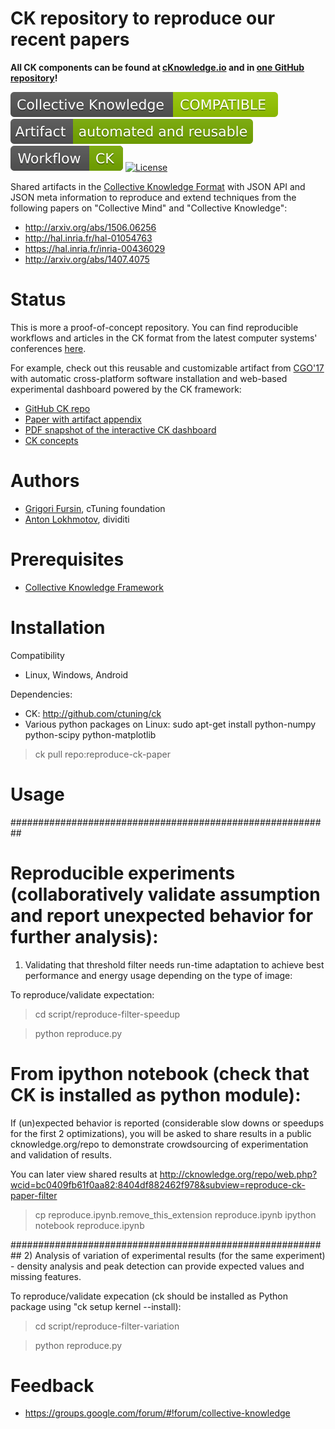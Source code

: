 CK repository to reproduce our recent papers
============================================

**All CK components can be found at [cKnowledge.io](https://cKnowledge.io) and in [one GitHub repository](https://github.com/ctuning/ai)!**

[![compatibility](https://github.com/ctuning/ck-guide-images/blob/master/ck-compatible.svg)](https://github.com/ctuning/ck)
[![automation](https://github.com/ctuning/ck-guide-images/blob/master/ck-artifact-automated-and-reusable.svg)](http://cTuning.org/ae)
[![workflow](https://github.com/ctuning/ck-guide-images/blob/master/ck-workflow.svg)](http://cKnowledge.org)
[![License](https://img.shields.io/badge/License-BSD%203--Clause-blue.svg)](https://opensource.org/licenses/BSD-3-Clause)

Shared artifacts in the [Collective Knowledge Format](https://github.com/ctuning/ck) 
with JSON API and JSON meta information to reproduce and extend techniques from
the following papers on "Collective Mind" and "Collective Knowledge":

* http://arxiv.org/abs/1506.06256
* http://hal.inria.fr/hal-01054763
* https://hal.inria.fr/inria-00436029
* http://arxiv.org/abs/1407.4075

Status
======
This is more a proof-of-concept repository. You can find reproducible workflows
and articles in the CK format from the latest computer systems' conferences
[here](http://cTuning.org/ae).

For example, check out this reusable and customizable artifact from [CGO'17](http://cgo.org/cgo2017) 
with automatic cross-platform software installation and web-based experimental dashboard powered 
by the CK framework: 
* [GitHub CK repo](https://github.com/SamAinsworth/reproduce-cgo2017-paper)
* [Paper with artifact appendix](http://cTuning.org/ae/resources/paper-with-distinguished-ck-artifact-and-ae-appendix-cgo2017.pdf)
* [PDF snapshot of the interactive CK dashboard](https://github.com/SamAinsworth/reproduce-cgo2017-paper/files/618737/ck-aarch64-dashboard.pdf)
* [CK concepts](https://michel-steuwer.github.io/About-CK)

Authors
=======

* [Grigori Fursin](https://fursin.net), cTuning foundation
* [Anton Lokhmotov](https://www.hipeac.net/~anton), dividiti

Prerequisites
=============
* [Collective Knowledge Framework](http://github.com/ctuning/ck)

Installation
============

Compatibility
* Linux, Windows, Android

Dependencies:
* CK: http://github.com/ctuning/ck
* Various python packages on Linux: sudo apt-get install python-numpy python-scipy python-matplotlib 

> ck pull repo:reproduce-ck-paper

Usage
=====

##########################################################
# Reproducible experiments (collaboratively validate assumption and report unexpected behavior for further analysis):

1) Validating that threshold filter needs 
run-time adaptation to achieve best performance 
and energy usage depending on the type of image:

To reproduce/validate expectation:

> cd script/reproduce-filter-speedup

> python reproduce.py

# From ipython notebook (check that CK is installed as python module): 

If (un)expected behavior is reported (considerable slow downs or speedups
for the first 2 optimizations), you will be asked to share results
in a public cknowledge.org/repo to demonstrate crowdsourcing
of experimentation and validation of results.

You can later view shared results at
 http://cknowledge.org/repo/web.php?wcid=bc0409fb61f0aa82:8404df882462f978&subview=reproduce-ck-paper-filter

> cp reproduce.ipynb.remove_this_extension reproduce.ipynb
> ipython notebook reproduce.ipynb

##########################################################
2) Analysis of variation of experimental results
(for the same experiment) - density analysis
and peak detection can provide expected values
and missing features.

To reproduce/validate expecation (ck should be installed
as Python package using "ck setup kernel --install):
> cd script/reproduce-filter-variation

> python reproduce.py

Feedback
========
* https://groups.google.com/forum/#!forum/collective-knowledge

